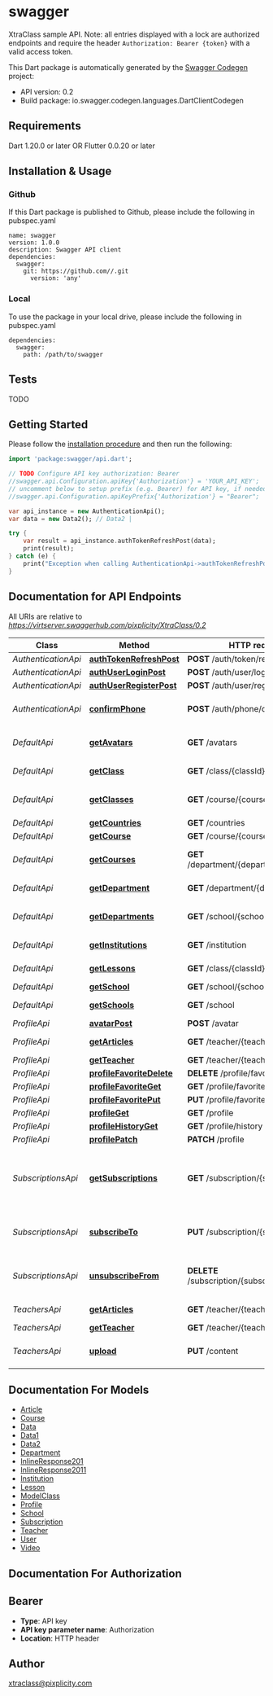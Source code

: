 # swagger
XtraClass sample API. Note: all entries displayed with a lock are authorized endpoints and require the header `Authorization: Bearer {token}` with a valid access token.

This Dart package is automatically generated by the [Swagger Codegen](https://github.com/swagger-api/swagger-codegen) project:

- API version: 0.2
- Build package: io.swagger.codegen.languages.DartClientCodegen

## Requirements

Dart 1.20.0 or later OR Flutter 0.0.20 or later

## Installation & Usage

### Github
If this Dart package is published to Github, please include the following in pubspec.yaml
```
name: swagger
version: 1.0.0
description: Swagger API client
dependencies:
  swagger:
    git: https://github.com//.git
      version: 'any'
```

### Local
To use the package in your local drive, please include the following in pubspec.yaml
```
dependencies:
  swagger:
    path: /path/to/swagger
```

## Tests

TODO

## Getting Started

Please follow the [installation procedure](#installation--usage) and then run the following:

```dart
import 'package:swagger/api.dart';

// TODO Configure API key authorization: Bearer
//swagger.api.Configuration.apiKey{'Authorization'} = 'YOUR_API_KEY';
// uncomment below to setup prefix (e.g. Bearer) for API key, if needed
//swagger.api.Configuration.apiKeyPrefix{'Authorization'} = "Bearer";

var api_instance = new AuthenticationApi();
var data = new Data2(); // Data2 | 

try {
    var result = api_instance.authTokenRefreshPost(data);
    print(result);
} catch (e) {
    print("Exception when calling AuthenticationApi->authTokenRefreshPost: $e\n");
}

```

## Documentation for API Endpoints

All URIs are relative to *https://virtserver.swaggerhub.com/pixplicity/XtraClass/0.2*

Class | Method | HTTP request | Description
------------ | ------------- | ------------- | -------------
*AuthenticationApi* | [**authTokenRefreshPost**](docs//AuthenticationApi.md#authtokenrefreshpost) | **POST** /auth/token/refresh | refreshToken
*AuthenticationApi* | [**authUserLoginPost**](docs//AuthenticationApi.md#authuserloginpost) | **POST** /auth/user/login | loginUser
*AuthenticationApi* | [**authUserRegisterPost**](docs//AuthenticationApi.md#authuserregisterpost) | **POST** /auth/user/register | registerUser
*AuthenticationApi* | [**confirmPhone**](docs//AuthenticationApi.md#confirmphone) | **POST** /auth/phone/confirm | confirm phone number using SMS code
*DefaultApi* | [**getAvatars**](docs//DefaultApi.md#getavatars) | **GET** /avatars | list of avatars user can choose from
*DefaultApi* | [**getClass**](docs//DefaultApi.md#getclass) | **GET** /class/{classId} | details of a class
*DefaultApi* | [**getClasses**](docs//DefaultApi.md#getclasses) | **GET** /course/{courseId}/class | list of available classes in a course
*DefaultApi* | [**getCountries**](docs//DefaultApi.md#getcountries) | **GET** /countries | list of countries
*DefaultApi* | [**getCourse**](docs//DefaultApi.md#getcourse) | **GET** /course/{courseId} | course details
*DefaultApi* | [**getCourses**](docs//DefaultApi.md#getcourses) | **GET** /department/{departmentId}/course | list of available courses in a department
*DefaultApi* | [**getDepartment**](docs//DefaultApi.md#getdepartment) | **GET** /department/{departmentId} | department details
*DefaultApi* | [**getDepartments**](docs//DefaultApi.md#getdepartments) | **GET** /school/{schoolId}/department | list of available departments of a school
*DefaultApi* | [**getInstitutions**](docs//DefaultApi.md#getinstitutions) | **GET** /institution | list of available insitutions
*DefaultApi* | [**getLessons**](docs//DefaultApi.md#getlessons) | **GET** /class/{classId}/lesson | list of lessons in a class
*DefaultApi* | [**getSchool**](docs//DefaultApi.md#getschool) | **GET** /school/{schoolId} | school details
*DefaultApi* | [**getSchools**](docs//DefaultApi.md#getschools) | **GET** /school | list of available schools
*ProfileApi* | [**avatarPost**](docs//ProfileApi.md#avatarpost) | **POST** /avatar | uploadAvatar
*ProfileApi* | [**getArticles**](docs//ProfileApi.md#getarticles) | **GET** /teacher/{teacherId}/article | list of articles by a teacher
*ProfileApi* | [**getTeacher**](docs//ProfileApi.md#getteacher) | **GET** /teacher/{teacherId} | teacher details
*ProfileApi* | [**profileFavoriteDelete**](docs//ProfileApi.md#profilefavoritedelete) | **DELETE** /profile/favorite | removeFavorite
*ProfileApi* | [**profileFavoriteGet**](docs//ProfileApi.md#profilefavoriteget) | **GET** /profile/favorite | getFavorites
*ProfileApi* | [**profileFavoritePut**](docs//ProfileApi.md#profilefavoriteput) | **PUT** /profile/favorite | addFavorite
*ProfileApi* | [**profileGet**](docs//ProfileApi.md#profileget) | **GET** /profile | getProfile
*ProfileApi* | [**profileHistoryGet**](docs//ProfileApi.md#profilehistoryget) | **GET** /profile/history | getHistory
*ProfileApi* | [**profilePatch**](docs//ProfileApi.md#profilepatch) | **PATCH** /profile | updateProfile
*SubscriptionsApi* | [**getSubscriptions**](docs//SubscriptionsApi.md#getsubscriptions) | **GET** /subscription/{subscriptionId} | TO BE DISCUSSED. list of available subscriptions the user can subscribe to.
*SubscriptionsApi* | [**subscribeTo**](docs//SubscriptionsApi.md#subscribeto) | **PUT** /subscription/{subscriptionId} | TO BE DISCUSSED. Subscribes the user.
*SubscriptionsApi* | [**unsubscribeFrom**](docs//SubscriptionsApi.md#unsubscribefrom) | **DELETE** /subscription/{subscriptionId} | TO BE DISCUSSED. End subscription.
*TeachersApi* | [**getArticles**](docs//TeachersApi.md#getarticles) | **GET** /teacher/{teacherId}/article | list of articles by a teacher
*TeachersApi* | [**getTeacher**](docs//TeachersApi.md#getteacher) | **GET** /teacher/{teacherId} | teacher details
*TeachersApi* | [**upload**](docs//TeachersApi.md#upload) | **PUT** /content | upload video, article or other content


## Documentation For Models

 - [Article](docs//Article.md)
 - [Course](docs//Course.md)
 - [Data](docs//Data.md)
 - [Data1](docs//Data1.md)
 - [Data2](docs//Data2.md)
 - [Department](docs//Department.md)
 - [InlineResponse201](docs//InlineResponse201.md)
 - [InlineResponse2011](docs//InlineResponse2011.md)
 - [Institution](docs//Institution.md)
 - [Lesson](docs//Lesson.md)
 - [ModelClass](docs//ModelClass.md)
 - [Profile](docs//Profile.md)
 - [School](docs//School.md)
 - [Subscription](docs//Subscription.md)
 - [Teacher](docs//Teacher.md)
 - [User](docs//User.md)
 - [Video](docs//Video.md)


## Documentation For Authorization


## Bearer

- **Type**: API key
- **API key parameter name**: Authorization
- **Location**: HTTP header


## Author

xtraclass@pixplicity.com


